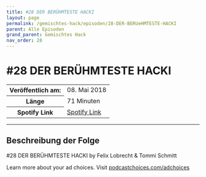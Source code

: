 ```yaml
---
title: #28 DER BERÜHMTESTE HACKI
layout: page
permalink: /gemischtes-hack/episoden/28-DER-BERUeHMTESTE-HACKI
parent: Alle Episoden
grand_parent: Gemischtes Hack
nav_order: 28
---
```


# #28 DER BERÜHMTESTE HACKI
<table class="resp-table dcf-table dcf-table-responsive dcf-table-bordered dcf-table-striped dcf-w-100%">
                    <tbody>
                        <tr>
                            <th scope="row">Veröffentlich am:</th>
                            <td data-label="Veröffentlich am:">08. Mai 2018</td>
                        </tr>
                        <tr>
                            <th scope="row">Länge </th>
                            <td data-label="Länge ">71 Minuten</td>
                        </tr><tr>
                                <th scope="row">Spotify Link</th>
                                <td data-label="Spotify Link"><a href="https://open.spotify.com/episode/2yp3l5WnN4PFu8U4hvmMC2">Spotify Link</a></td>
                            </tr></tbody>
                </table>

***

## Beschreibung der Folge

<div>
<p>#28 DER BERÜHMTESTE HACKI by Felix Lobrecht &amp; Tommi Schmitt</p><p> </p><p>Learn more about your ad choices. Visit <a href="https://podcastchoices.com/adchoices">podcastchoices.com/adchoices</a></p>  
</div>

